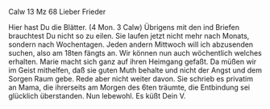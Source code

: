  Calw 13 Mz 68
Lieber Frieder

Hier hast Du die Blätter. (4 Mon. 3 Calw) Übrigens mit den ind Briefen brauchtest Du nicht so zu eilen. Sie laufen jetzt nicht mehr nach Monats, sondern nach Wochentagen. Jeden andern Mittwoch will ich abzusenden suchen, also am 18ten fängts an. Wir können nun auch wöchentlich welches erhalten. 
Marie macht sich ganz auf ihren Heimgang gefaßt. Da müßen wir im Geist mithelfen, daß sie guten Muth behalte und nicht der Angst und dem Sorgen Raum gebe. Rede aber nicht weiter davon. Sie schrieb es privatim an Mama, die ihrerseits am Morgen des 6ten träumte, die Entbindung sei glücklich überstanden. Nun lebewohl. Es küßt
 Dein V.
